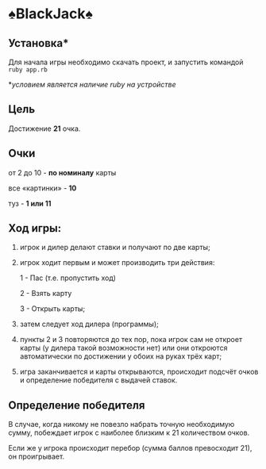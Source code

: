 # ♠️BlackJack♠️
## Установка*

Для начала игры необходимо скачать проект, и  запустить командой `ruby app.rb`

**условием является наличие ruby на устройстве*

## Цель

Достижение **21** очка.

## Очки

от 2 до 10 - **по номиналу** карты

все «картинки» -  **10**

туз - **1 или 11**

## Ход игры:

 1.  игрок и дилер делают ставки и получают по две карты;
 2.  игрок ходит первым и может производить три действия:

		1 - Пас (т.е. пропустить ход)

		2 - Взять карту

		3 - Открыть карты;

 3.  затем следует ход дилера (программы);
 4.  пункты 2 и 3 повторяются до тех пор, пока игрок сам не откроет карты (у дилера такой возможности нет) или они откроются автоматически по достижении у обоих на руках трёх карт;
 5.  игра заканчивается и карты открываются, происходит подсчёт очков и определение победителя с выдачей ставок.

## Определение победителя

В случае, когда никому не повезло набрать точную необходимую сумму, побеждает игрок с наиболее близким к 21 количеством очков.

Если же у игрока происходит перебор (сумма баллов превосходит 21), он проигрывает.
